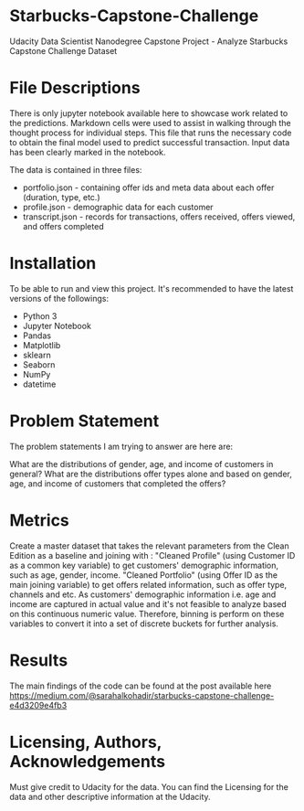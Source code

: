 # Starbucks-Capstone-Challenge
Udacity Data Scientist Nanodegree Capstone Project - Analyze Starbucks Capstone Challenge Dataset

# File Descriptions
There is only jupyter notebook available here to showcase work related to the predictions. Markdown cells were used to assist in walking through the thought process for individual steps. This file that runs the necessary code to obtain the final model used to predict successful transaction. Input data has been clearly marked in the notebook.

The data is contained in three files:
- portfolio.json - containing offer ids and meta data about each offer (duration, type, etc.)
- profile.json - demographic data for each customer
- transcript.json - records for transactions, offers received, offers viewed, and offers completed

# Installation
To be able to run and view this project. It's recommended to have the latest versions of the followings:

- Python 3
- Jupyter Notebook
- Pandas
- Matplotlib
- sklearn
- Seaborn
- NumPy
- datetime

# Problem Statement
The problem statements I am trying to answer are here are:

What are the distributions of gender, age, and income of customers in general?
What are the distributions offer types alone and based on gender, age, and income of customers that completed the offers? 

# Metrics
Create a master dataset that takes the relevant parameters from the Clean Edition as a baseline and joining with :
"Cleaned Profile" (using Customer ID as a common key variable) to get customers' demographic information, such as age, gender, income.
"Cleaned Portfolio" (using Offer ID as the main joining variable) to get offers related information, such as offer type, channels and etc.
As customers' demographic information i.e. age and income are captured in actual value and it's not feasible to analyze based on this continuous numeric value. Therefore, binning is perform on these variables to convert it into a set of discrete buckets for further analysis.

# Results
The main findings of the code can be found at the post available here https://medium.com/@sarahalkohadir/starbucks-capstone-challenge-e4d3209e4fb3 

# Licensing, Authors, Acknowledgements
Must give credit to Udacity for the data. You can find the Licensing for the data and other descriptive information at the Udacity.

